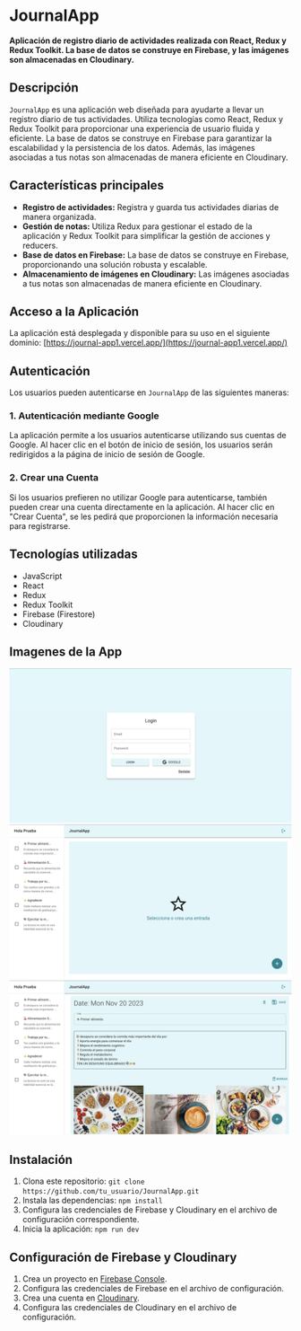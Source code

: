# JournalApp

**Aplicación de registro diario de actividades realizada con React, Redux y Redux Toolkit. La base de datos se construye en Firebase, y las imágenes son almacenadas en Cloudinary.**

## Descripción

`JournalApp` es una aplicación web diseñada para ayudarte a llevar un registro diario de tus actividades. Utiliza tecnologías como React, Redux y Redux Toolkit para proporcionar una experiencia de usuario fluida y eficiente. La base de datos se construye en Firebase para garantizar la escalabilidad y la persistencia de los datos. Además, las imágenes asociadas a tus notas son almacenadas de manera eficiente en Cloudinary.

## Características principales

- **Registro de actividades:** Registra y guarda tus actividades diarias de manera organizada.
- **Gestión de notas:** Utiliza Redux para gestionar el estado de la aplicación y Redux Toolkit para simplificar la gestión de acciones y reducers.
- **Base de datos en Firebase:** La base de datos se construye en Firebase, proporcionando una solución robusta y escalable.
- **Almacenamiento de imágenes en Cloudinary:** Las imágenes asociadas a tus notas son almacenadas de manera eficiente en Cloudinary.

## Acceso a la Aplicación

La aplicación está desplegada y disponible para su uso en el siguiente dominio: [https://journal-app1.vercel.app/](https://journal-app1.vercel.app/)

## Autenticación

Los usuarios pueden autenticarse en `JournalApp` de las siguientes maneras:

### 1. Autenticación mediante Google

La aplicación permite a los usuarios autenticarse utilizando sus cuentas de Google. Al hacer clic en el botón de inicio de sesión, los usuarios serán redirigidos a la página de inicio de sesión de Google.

### 2. Crear una Cuenta

Si los usuarios prefieren no utilizar Google para autenticarse, también pueden crear una cuenta directamente en la aplicación. Al hacer clic en "Crear Cuenta", se les pedirá que proporcionen la información necesaria para registrarse.

## Tecnologías utilizadas

- JavaScript
- React
- Redux
- Redux Toolkit
- Firebase (Firestore)
- Cloudinary

## Imagenes de la App

![Login](img/login.png)
![New Note](img/new-note.png)
![Note](img/note.png)

## Instalación

1. Clona este repositorio: `git clone https://github.com/tu_usuario/JournalApp.git`
2. Instala las dependencias: `npm install`
3. Configura las credenciales de Firebase y Cloudinary en el archivo de configuración correspondiente.
4. Inicia la aplicación: `npm run dev`

## Configuración de Firebase y Cloudinary

1. Crea un proyecto en [Firebase Console](https://console.firebase.google.com/).
2. Configura las credenciales de Firebase en el archivo de configuración.
3. Crea una cuenta en [Cloudinary](https://cloudinary.com/).
4. Configura las credenciales de Cloudinary en el archivo de configuración.

